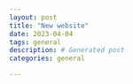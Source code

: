 ```yaml
---
layout: post
title: "New website"
date: 2023-04-04
tags: general
description: # Generated post
categories: general

---
```

